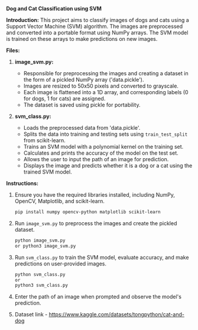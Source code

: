 **Dog and Cat Classification using SVM**

**Introduction:**
This project aims to classify images of dogs and cats using a Support Vector Machine (SVM) algorithm. The images are preprocessed and converted into a portable format using NumPy arrays. The SVM model is trained on these arrays to make predictions on new images.

**Files:**
1. **image_svm.py:**
   - Responsible for preprocessing the images and creating a dataset in the form of a pickled NumPy array ('data.pickle').
   - Images are resized to 50x50 pixels and converted to grayscale.
   - Each image is flattened into a 1D array, and corresponding labels (0 for dogs, 1 for cats) are assigned.
   - The dataset is saved using pickle for portability.

2. **svm_class.py:**
   - Loads the preprocessed data from 'data.pickle'.
   - Splits the data into training and testing sets using `train_test_split` from scikit-learn.
   - Trains an SVM model with a polynomial kernel on the training set.
   - Calculates and prints the accuracy of the model on the test set.
   - Allows the user to input the path of an image for prediction.
   - Displays the image and predicts whether it is a dog or a cat using the trained SVM model.

**Instructions:**
1. Ensure you have the required libraries installed, including NumPy, OpenCV, Matplotlib, and scikit-learn.
   ```bash
   pip install numpy opencv-python matplotlib scikit-learn
   ```

2. Run `image_svm.py` to preprocess the images and create the pickled dataset.
   ```bash
   python image_svm.py
   or python3 image_svm.py
   ```

3. Run `svm_class.py` to train the SVM model, evaluate accuracy, and make predictions on user-provided images.
   ```bash
   python svm_class.py
   or
   python3 svm_class.py
   ```

4. Enter the path of an image when prompted and observe the model's prediction.
5. Dataset link - https://www.kaggle.com/datasets/tongpython/cat-and-dog

